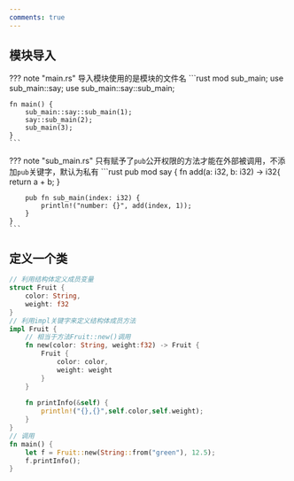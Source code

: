 ```yaml
---
comments: true
---
```


## 模块导入
??? note "main.rs"
    导入模块使用的是模块的文件名
    ```rust
    mod sub_main;
    use sub_main::say;
    use sub_main::say::sub_main;

    fn main() {
        sub_main::say::sub_main(1);
        say::sub_main(2);
        sub_main(3);
    }
    ```
??? note "sub_main.rs"
    只有赋予了`pub`公开权限的方法才能在外部被调用，不添加`pub`关键字，默认为私有
    ```rust
    pub mod say {
        fn add(a: i32, b: i32) -> i32{
            return a + b;
        }

        pub fn sub_main(index: i32) {
            println!("number: {}", add(index, 1));
        }
    }
    ```

## 定义一个类

```rust
// 利用结构体定义成员变量
struct Fruit {
    color: String,
    weight: f32
}
// 利用impl关键字来定义结构体成员方法
impl Fruit {
    // 相当于方法Fruit::new()调用
    fn new(color: String, weight:f32) -> Fruit {
        Fruit {
            color: color,
            weight: weight
        }
    }
    
    fn printInfo(&self) {
        println!("{},{}",self.color,self.weight);
    }
}
// 调用
fn main() {
    let f = Fruit::new(String::from("green"), 12.5);
    f.printInfo();
}

```